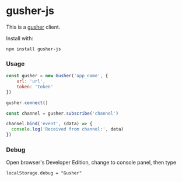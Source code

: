 # gusher-js

This is a [gusher](https://github.com/syhlion/gusher.cluster) client. 

Install with:

```
npm install gusher-js
```

### Usage

```js
const gusher = new Gusher('app_name', {
    url: 'url',
    token: 'token'
})

gusher.connect()

const channel = gusher.subscribe('channel')

channel.bind('event', (data) => {
  console.log('Received from channel:', data)
})

```

### Debug 

Open browser's Developer Edition, change to console panel, then type 

`localStorage.debug = "Gusher"`

